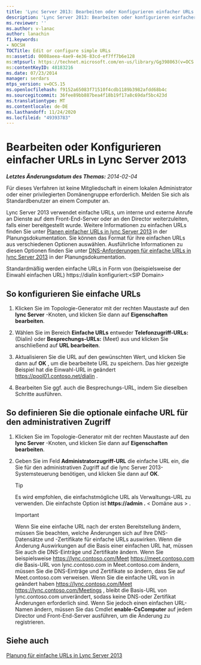 ```yaml
---
title: 'Lync Server 2013: Bearbeiten oder Konfigurieren einfacher URLs'
description: 'Lync Server 2013: Bearbeiten oder konfigurieren einfacher URLs'
ms.reviewer: ''
ms.author: v-lanac
author: lanachin
f1.keywords:
- NOCSH
TOCTitle: Edit or configure simple URLs
ms:assetid: 0008aeea-4ae9-4e36-83cd-ef7ff7b6e128
ms:mtpsurl: https://technet.microsoft.com/en-us/library/Gg398063(v=OCS.15)
ms:contentKeyID: 48183216
ms.date: 07/23/2014
manager: serdars
mtps_version: v=OCS.15
ms.openlocfilehash: f9152a65083f71510f4cdb1189b3982afdd68b4c
ms.sourcegitcommit: 36fee89bb887bea4f18b19f17a8c69daf5bc423d
ms.translationtype: MT
ms.contentlocale: de-DE
ms.lasthandoff: 11/24/2020
ms.locfileid: "49393783"
---
```

# <a name="edit-or-configure-simple-urls-in-lync-server-2013"></a>Bearbeiten oder Konfigurieren einfacher URLs in Lync Server 2013

<div data-xmlns="http://www.w3.org/1999/xhtml">

<div class="topic" data-xmlns="http://www.w3.org/1999/xhtml" data-msxsl="urn:schemas-microsoft-com:xslt" data-cs="https://msdn.microsoft.com/">

<div data-asp="https://msdn2.microsoft.com/asp">



</div>

<div id="mainSection">

<div id="mainBody">

<span> </span>

_**Letztes Änderungsdatum des Themas:** 2014-02-04_

Für dieses Verfahren ist keine Mitgliedschaft in einem lokalen Administrator oder einer privilegierten Domänengruppe erforderlich. Melden Sie sich als Standardbenutzer an einem Computer an.

Lync Server 2013 verwendet einfache URLs, um interne und externe Anrufe an Dienste auf dem Front-End-Server oder an den Director weiterzuleiten, falls einer bereitgestellt wurde. Weitere Informationen zu einfachen URLs finden Sie unter [Planen einfacher URLs in lync Server 2013](lync-server-2013-planning-for-simple-urls.md) in der Planungsdokumentation. Sie können das Format für ihre einfachen URLs aus verschiedenen Optionen auswählen. Ausführliche Informationen zu diesen Optionen finden Sie unter [DNS-Anforderungen für einfache URLs in lync Server 2013](lync-server-2013-dns-requirements-for-simple-urls.md) in der Planungsdokumentation.

Standardmäßig werden einfache URLs in Form von (beispielsweise der Einwahl einfachen URL) https://dialin konfiguriert:\<SIP Domain\>

<div>

## <a name="to-configure-simple-urls"></a>So konfigurieren Sie einfache URLs

1.  Klicken Sie im Topologie-Generator mit der rechten Maustaste auf den **lync Server** -Knoten, und klicken Sie dann auf **Eigenschaften bearbeiten**.

2.  Wählen Sie im Bereich **Einfache URLs** entweder **Telefonzugriff-URLs:** (Dialin) oder **Besprechungs-URLs:** (Meet) aus und klicken Sie anschließend auf **URL bearbeiten**.

3.  Aktualisieren Sie die URL auf den gewünschten Wert, und klicken Sie dann auf **OK** , um die bearbeitete URL zu speichern. Das hier gezeigte Beispiel hat die Einwahl-URL in geändert https://pool01.contoso.net/dialin .

4.  Bearbeiten Sie ggf. auch die Besprechungs-URL, indem Sie dieselben Schritte ausführen.

</div>

<div>

## <a name="to-define-the-optional-admin-simple-url"></a>So definieren Sie die optionale einfache URL für den administrativen Zugriff

1.  Klicken Sie im Topologie-Generator mit der rechten Maustaste auf den **lync Server** -Knoten, und klicken Sie dann auf **Eigenschaften bearbeiten**.

2.  Geben Sie im Feld **Administratorzugriff-URL** die einfache URL ein, die Sie für den administrativen Zugriff auf die lync Server 2013-Systemsteuerung benötigen, und klicken Sie dann auf **OK**.
    
    <div>
    

    > [!TIP]  
    > Es wird empfohlen, die einfachstmögliche URL als Verwaltungs-URL zu verwenden. Die einfachste Option ist <STRONG> https://admin .</STRONG> &lt; Domäne aus &gt; .

    
    </div>
    
    <div>
    

    > [!IMPORTANT]  
    > Wenn Sie eine einfache URL nach der ersten Bereitstellung ändern, müssen Sie beachten, welche Änderungen sich auf Ihre DNS-Datensätze und -Zertifikate für einfache URLs auswirken. Wenn die Änderung Auswirkungen auf die Basis einer einfachen URL hat, müssen Sie auch die DNS-Einträge und Zertifikate ändern. Wenn Sie beispielsweise https://lync.contoso.com/Meet https://meet.contoso.com die Basis-URL von lync.contoso.com in Meet.contoso.com ändern, müssen Sie die DNS-Einträge und Zertifikate so ändern, dass Sie auf Meet.contoso.com verweisen. Wenn Sie die einfache URL von in geändert haben https://lync.contoso.com/Meet https://lync.contoso.com/Meetings , bleibt die Basis-URL von lync.contoso.com unverändert, sodass keine DNS-oder Zertifikat Änderungen erforderlich sind. Wenn Sie jedoch einen einfachen URL-Namen ändern, müssen Sie das Cmdlet <STRONG>enable-CsComputer</STRONG> auf jedem Director und Front-End-Server ausführen, um die Änderung zu registrieren.

    
    </div>

</div>

<div>

## <a name="see-also"></a>Siehe auch


[Planung für einfache URLs in Lync Server 2013](lync-server-2013-planning-for-simple-urls.md)  
  

</div>

</div>

<span> </span>

</div>

</div>

</div>

